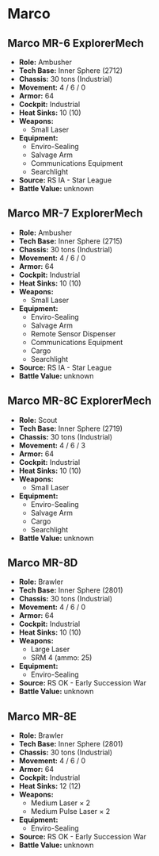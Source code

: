 # Marco
## Marco MR-6 ExplorerMech
- **Role:** Ambusher
- **Tech Base:** Inner Sphere (2712)
- **Chassis:** 30 tons (Industrial)
- **Movement:** 4 / 6 / 0
- **Armor:** 64
- **Cockpit:** Industrial
- **Heat Sinks:** 10 (10)
- **Weapons:**
  - Small Laser
- **Equipment:**
  - Enviro-Sealing
  - Salvage Arm
  - Communications Equipment
  - Searchlight
- **Source:** RS IA - Star League
- **Battle Value:** unknown

## Marco MR-7 ExplorerMech
- **Role:** Ambusher
- **Tech Base:** Inner Sphere (2715)
- **Chassis:** 30 tons (Industrial)
- **Movement:** 4 / 6 / 0
- **Armor:** 64
- **Cockpit:** Industrial
- **Heat Sinks:** 10 (10)
- **Weapons:**
  - Small Laser
- **Equipment:**
  - Enviro-Sealing
  - Salvage Arm
  - Remote Sensor Dispenser
  - Communications Equipment
  - Cargo
  - Searchlight
- **Source:** RS IA - Star League
- **Battle Value:** unknown

## Marco MR-8C ExplorerMech
- **Role:** Scout
- **Tech Base:** Inner Sphere (2719)
- **Chassis:** 30 tons (Industrial)
- **Movement:** 4 / 6 / 3
- **Armor:** 64
- **Cockpit:** Industrial
- **Heat Sinks:** 10 (10)
- **Weapons:**
  - Small Laser
- **Equipment:**
  - Enviro-Sealing
  - Salvage Arm
  - Cargo
  - Searchlight
- **Battle Value:** unknown

## Marco MR-8D
- **Role:** Brawler
- **Tech Base:** Inner Sphere (2801)
- **Chassis:** 30 tons (Industrial)
- **Movement:** 4 / 6 / 0
- **Armor:** 64
- **Cockpit:** Industrial
- **Heat Sinks:** 10 (10)
- **Weapons:**
  - Large Laser
  - SRM 4 (ammo: 25)
- **Equipment:**
  - Enviro-Sealing
- **Source:** RS OK - Early Succession War
- **Battle Value:** unknown

## Marco MR-8E
- **Role:** Brawler
- **Tech Base:** Inner Sphere (2801)
- **Chassis:** 30 tons (Industrial)
- **Movement:** 4 / 6 / 0
- **Armor:** 64
- **Cockpit:** Industrial
- **Heat Sinks:** 12 (12)
- **Weapons:**
  - Medium Laser × 2
  - Medium Pulse Laser × 2
- **Equipment:**
  - Enviro-Sealing
- **Source:** RS OK - Early Succession War
- **Battle Value:** unknown

